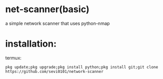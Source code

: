 # net-scanner(basic)
a simple network scanner that
uses python-nmap

# installation:

termux:
````
pkg update;pkg upgrade;pkg install python;pkg install git;git clone https://github.com/sevi0101/network-scanner
````
